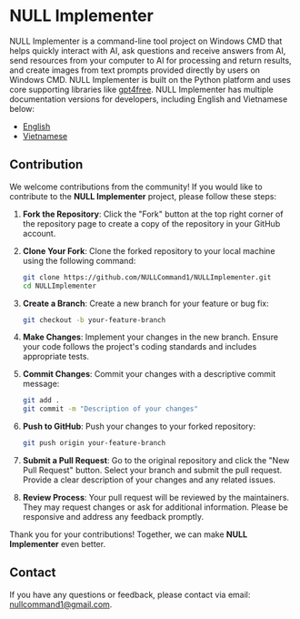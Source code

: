 # NULL Implementer

NULL Implementer is a command-line tool project on Windows CMD that helps quickly interact with AI, ask questions and receive answers from AI, send resources from your computer to AI for processing and return results, and create images from text prompts provided directly by users on Windows CMD. NULL Implementer is built on the Python platform and uses core supporting libraries like [gpt4free](https://github.com/xtekky/gpt4free). NULL Implementer has multiple documentation versions for developers, including English and Vietnamese below:

- [English](docs/en/README.md)
- [Vietnamese](docs/vi/README.md)

## Contribution

We welcome contributions from the community! If you would like to contribute to the **NULL Implementer** project, please follow these steps:

1. **Fork the Repository**: Click the "Fork" button at the top right corner of the repository page to create a copy of the repository in your GitHub account.

2. **Clone Your Fork**: Clone the forked repository to your local machine using the following command:

    ```bash
    git clone https://github.com/NULLCommand1/NULLImplementer.git
    cd NULLImplementer
    ```

3. **Create a Branch**: Create a new branch for your feature or bug fix:

    ```bash
    git checkout -b your-feature-branch
    ```

4. **Make Changes**: Implement your changes in the new branch. Ensure your code follows the project's coding standards and includes appropriate tests.

5. **Commit Changes**: Commit your changes with a descriptive commit message:

    ```bash
    git add .
    git commit -m "Description of your changes"
    ```

6. **Push to GitHub**: Push your changes to your forked repository:

    ```bash
    git push origin your-feature-branch
    ```

7. **Submit a Pull Request**: Go to the original repository and click the "New Pull Request" button. Select your branch and submit the pull request. Provide a clear description of your changes and any related issues.

8. **Review Process**: Your pull request will be reviewed by the maintainers. They may request changes or ask for additional information. Please be responsive and address any feedback promptly.

Thank you for your contributions! Together, we can make **NULL Implementer** even better.

## Contact

If you have any questions or feedback, please contact via email: nullcommand1@gmail.com.
